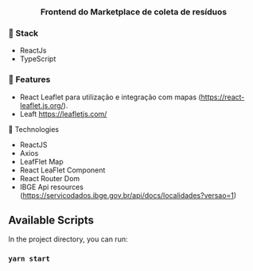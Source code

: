 <h3 align="center">
  Frontend do Marketplace de coleta de resíduos
</h3>

### :wrench: Stack

* ReactJs
* TypeScript

### :wrench: Features
* React Leaflet para utilização e integração com mapas (https://react-leaflet.js.org/).
* Leaft https://leafletjs.com/

:rocket: Technologies

- ReactJS
- Axios
- LeafFlet Map
- React LeaFlet Component
- React Router Dom
- IBGE Api resources (https://servicodados.ibge.gov.br/api/docs/localidades?versao=1)


## Available Scripts

In the project directory, you can run:

### `yarn start`